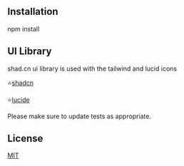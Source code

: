 ## Installation

npm install

## UI Library

shad.cn ui library is used with the tailwind and lucid icons

⭐[shadcn](https://ui.shadcn.com/)

⭐[lucide](https://lucide.dev/)

Please make sure to update tests as appropriate.

## License

[MIT](https://choosealicense.com/licenses/mit/)
